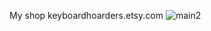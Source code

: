 My shop keyboardhoarders.etsy.com
![main2](https://github.com/user-attachments/assets/e5c23ab9-f81c-4bd3-bd63-b8e1a6dde0af)
